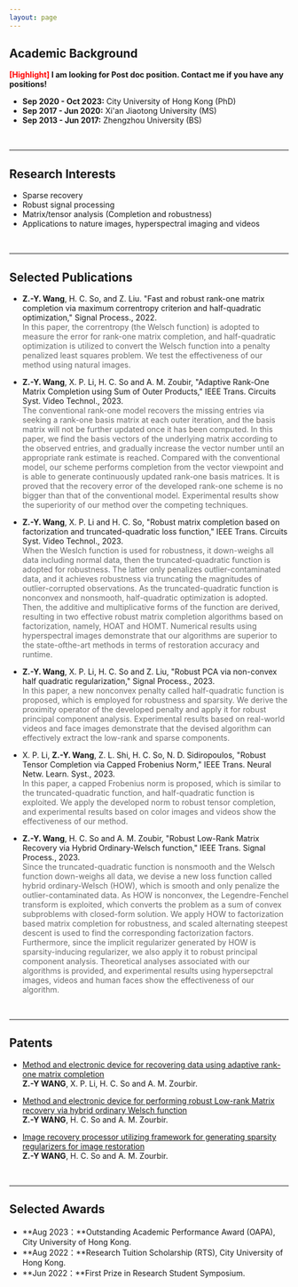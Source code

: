 ```yaml
---
layout: page
---
```


## Academic Background

**<font color='red'>[Highlight]</font> I am looking for Post doc position. Contact me if you have any positions!**

- **Sep 2020 - Oct 2023:** City University of Hong Kong (PhD)
- **Sep 2017 - Jun 2020:** Xi'an Jiaotong University (MS)
- **Sep 2013 - Jun 2017:** Zhengzhou University (BS)

<br>

---

## Research Interests

- Sparse recovery
- Robust signal processing
- Matrix/tensor analysis (Completion and robustness)
- Applications to nature images, hyperspectral imaging and videos

<br>

---

## Selected Publications

- **Z.-Y. Wang**,  H. C. So, and Z. Liu. "Fast and robust rank-one matrix completion via maximum correntropy criterion and half-quadratic optimization," Signal Process., 2022.<br><font color='dimgray'>In this paper, the correntropy (the Welsch function) is adopted to measure the error for rank-one matrix completion, and half-quadratic optimization is utilized to convert the Welsch function into a penalty penalized least squares problem. We test the effectiveness of our method using natural images.</font><br>


- **Z.-Y. Wang**,  X. P. Li, H. C. So and A. M. Zoubir, "Adaptive Rank-One Matrix Completion using Sum of Outer Products," IEEE Trans. Circuits Syst. Video Technol., 2023.<br><font color='dimgray'>The conventional rank-one model recovers the missing entries via seeking a rank-one basis matrix at each outer iteration, and the basis matrix will not be further updated once it has been computed. In this paper, we find the basis vectors of the underlying matrix according to the observed entries, and gradually increase the vector number until an appropriate rank estimate is reached. Compared with the conventional model, our scheme performs completion from the vector viewpoint and is able to generate continuously updated rank-one basis matrices. It is proved that the recovery error of the developed rank-one scheme is no bigger than that of the conventional model. Experimental results show the superiority of our method over the competing techniques.</font><br>


- **Z.-Y. Wang**,  X. P. Li and H. C. So, "Robust matrix completion based on factorization and truncated-quadratic loss function," IEEE Trans. Circuits Syst. Video Technol., 2023.<br><font color='dimgray'>When the Weslch function is used for robustness, it down-weighs all data including normal data, then the truncated-quadratic function is adopted for robustness. The latter only penalizes outlier-contaminated data, and it achieves robustness via truncating the magnitudes of outlier-corrupted observations. As the truncated-quadratic function is nonconvex and nonsmooth, half-quadratic optimization is adopted. Then, the additive and multiplicative forms of the function are derived, resulting in two effective robust matrix completion algorithms based on factorization, namely, HOAT and HOMT. Numerical results using hyperspectral images demonstrate that our algorithms are superior to the state-ofthe-art methods in terms of restoration accuracy and runtime. </font><br>


- **Z.-Y. Wang**, X. P. Li, H. C. So and Z. Liu, "Robust PCA via non-convex half quadratic regularization," Signal Process., 2023.<br><font color='dimgray'>In this paper, a new nonconvex penalty called half-quadratic function is proposed, which is employed for robustness and sparsity. We derive the proximity operator of the developed penalty and apply it for robust principal component analysis. Experimental results based on real-world videos and face images demonstrate that the devised algorithm can effectively extract the low-rank and sparse components. </font><br>


- X. P. Li, **Z.-Y. Wang**, Z. L. Shi, H. C. So, N. D. Sidiropoulos, "Robust Tensor Completion via Capped Frobenius Norm," IEEE Trans. Neural Netw. Learn. Syst., 2023.<br><font color='dimgray'>In this paper, a capped Frobenius norm is proposed, which is similar to the truncated-quadratic function, and half-quadratic function is exploited. We apply the developed norm to robust tensor completion, and experimental results based on color images and videos show the effectiveness of our method.</font><br>


- **Z.-Y. Wang**, H. C. So and A. M. Zoubir, "Robust Low-Rank Matrix Recovery via Hybrid Ordinary-Welsch function," IEEE Trans. Signal Process., 2023.<br><font color='dimgray'>Since the truncated-quadratic function is nonsmooth and the Welsch function down-weighs all data, we devise a new loss function called hybrid ordinary-Welsch (HOW), which is smooth and only penalize the outlier-contaminated data. As HOW is nonconvex, the Legendre-Fenchel transform is exploited, which converts the problem as a sum of convex subproblems with closed-form solution. We apply HOW to factorization based matrix completion for robustness, and scaled alternating steepest descent is used to find the corresponding factorization factors. Furthermore, since the implicit regularizer generated by HOW is sparsity-inducing regularizer, we also apply it to robust principal component analysis. Theoretical analyses associated with our algorithms is provided, and experimental results using hypersepctral images, videos and human faces show the effectiveness of our algorithm. </font><br>

<br>

---

## Patents

- [Method and electronic device for recovering data using adaptive rank-one matrix completion](https://scholars.cityu.edu.hk/en/publications/method-and-electronic-device-for-recovering-data-using-adaptive-rankone-matrix-completion(cf0eb27f-0332-4c3f-8879-ab03983f78ad).html)<br>**Z.-Y WANG**, X. P. Li, H. C. So and A. M. Zourbir.<br>


- [Method and electronic device for performing robust Low-rank Matrix recovery via hybrid ordinary Welsch function](https://scholars.cityu.edu.hk/en/publications/method-and-electronic-device-for-performing-robust-lowrank-matrix-recovery-via-hybrid-ordinarywelsch-function(1026a6d2-901d-4e92-9ad7-79783d904f92).html)<br>**Z.-Y WANG**, H. C. So and A. M. Zourbir.<br>


- [Image recovery processor utilizing framework for generating sparsity regularizers for image restoration](https://scholars.cityu.edu.hk/en/publications/image-recovery-processor-utilizing-framework-for-generating-sparsity-regularizers-for-image-restoration(91661132-074d-4c3b-a60e-13a961a04a3a).html)<br>**Z.-Y WANG**, H. C. So and A. M. Zourbir.<br>


<br>

---

## Selected Awards

- **Aug 2023：**Outstanding Academic Performance Award (OAPA), City University of Hong Kong.
- **Aug 2022：**Research Tuition Scholarship (RTS), City University of Hong Kong.
- **Jun 2022：**First Prize in Research Student Symposium.

